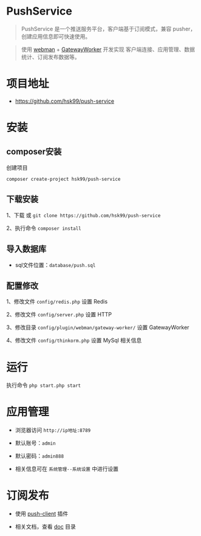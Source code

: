 
# PushService

> PushService 是一个推送服务平台，客户端基于订阅模式，兼容 pusher，创建应用信息即可快速使用。

> 使用 [webman](https://github.com/walkor/webman "webman") + [GatewayWorker](https://github.com/webman-php/gateway-worker "GatewayWorker") 开发实现 客户端连接、应用管理、数据统计、订阅发布数据等。

# 项目地址

- https://github.com/hsk99/push-service


# 安装

## composer安装

创建项目

`composer create-project hsk99/push-service`

## 下载安装

1、下载 或 `git clone https://github.com/hsk99/push-service`

2、执行命令 `composer install`

## 导入数据库

- sql文件位置：` database/push.sql `

## 配置修改

1、修改文件 `config/redis.php` 设置 Redis

2、修改文件 `config/server.php` 设置 HTTP

3、修改目录 `config/plugin/webman/gateway-worker/` 设置 GatewayWorker

4、修改文件 ` config/thinkorm.php ` 设置 MySql 相关信息


# 运行

执行命令 `php start.php start`


# 应用管理

- 浏览器访问 `http://ip地址:8789`

- 默认账号：` admin `

- 默认密码：` admin888 `

- 相关信息可在 ` 系统管理--系统设置 ` 中进行设置


# 订阅发布

- 使用 [push-client](https://github.com/hsk99/push-client "push-client") 插件

- 相关文档，查看 [doc](doc) 目录

